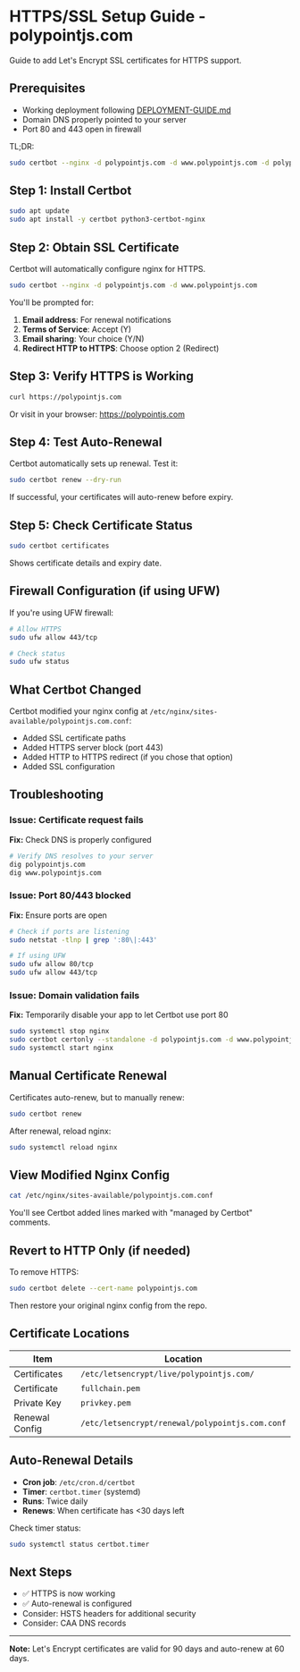 # HTTPS/SSL Setup Guide - polypointjs.com

Guide to add Let's Encrypt SSL certificates for HTTPS support.

## Prerequisites

- Working deployment following [DEPLOYMENT-GUIDE.md](./DEPLOYMENT-GUIDE.md)
- Domain DNS properly pointed to your server
- Port 80 and 443 open in firewall

TL;DR:

```bash
sudo certbot --nginx -d polypointjs.com -d www.polypointjs.com -d polypoint.xyz -d www.polypoint.xyz -d poly.ink -d www.poly.ink --expand
```

## Step 1: Install Certbot

```bash
sudo apt update
sudo apt install -y certbot python3-certbot-nginx
```

## Step 2: Obtain SSL Certificate

Certbot will automatically configure nginx for HTTPS.

```bash
sudo certbot --nginx -d polypointjs.com -d www.polypointjs.com
```

You'll be prompted for:
1. **Email address**: For renewal notifications
2. **Terms of Service**: Accept (Y)
3. **Email sharing**: Your choice (Y/N)
4. **Redirect HTTP to HTTPS**: Choose option 2 (Redirect)

## Step 3: Verify HTTPS is Working

```bash
curl https://polypointjs.com
```

Or visit in your browser: https://polypointjs.com

## Step 4: Test Auto-Renewal

Certbot automatically sets up renewal. Test it:

```bash
sudo certbot renew --dry-run
```

If successful, your certificates will auto-renew before expiry.

## Step 5: Check Certificate Status

```bash
sudo certbot certificates
```

Shows certificate details and expiry date.

## Firewall Configuration (if using UFW)

If you're using UFW firewall:

```bash
# Allow HTTPS
sudo ufw allow 443/tcp

# Check status
sudo ufw status
```

## What Certbot Changed

Certbot modified your nginx config at `/etc/nginx/sites-available/polypointjs.com.conf`:
- Added SSL certificate paths
- Added HTTPS server block (port 443)
- Added HTTP to HTTPS redirect (if you chose that option)
- Added SSL configuration

## Troubleshooting

### Issue: Certificate request fails

**Fix:** Check DNS is properly configured
```bash
# Verify DNS resolves to your server
dig polypointjs.com
dig www.polypointjs.com
```

### Issue: Port 80/443 blocked

**Fix:** Ensure ports are open
```bash
# Check if ports are listening
sudo netstat -tlnp | grep ':80\|:443'

# If using UFW
sudo ufw allow 80/tcp
sudo ufw allow 443/tcp
```

### Issue: Domain validation fails

**Fix:** Temporarily disable your app to let Certbot use port 80
```bash
sudo systemctl stop nginx
sudo certbot certonly --standalone -d polypointjs.com -d www.polypointjs.com
sudo systemctl start nginx
```

## Manual Certificate Renewal

Certificates auto-renew, but to manually renew:

```bash
sudo certbot renew
```

After renewal, reload nginx:

```bash
sudo systemctl reload nginx
```

## View Modified Nginx Config

```bash
cat /etc/nginx/sites-available/polypointjs.com.conf
```

You'll see Certbot added lines marked with "managed by Certbot" comments.

## Revert to HTTP Only (if needed)

To remove HTTPS:

```bash
sudo certbot delete --cert-name polypointjs.com
```

Then restore your original nginx config from the repo.

## Certificate Locations

| Item | Location |
|------|----------|
| Certificates | `/etc/letsencrypt/live/polypointjs.com/` |
| Certificate | `fullchain.pem` |
| Private Key | `privkey.pem` |
| Renewal Config | `/etc/letsencrypt/renewal/polypointjs.com.conf` |

## Auto-Renewal Details

- **Cron job**: `/etc/cron.d/certbot`
- **Timer**: `certbot.timer` (systemd)
- **Runs**: Twice daily
- **Renews**: When certificate has <30 days left

Check timer status:
```bash
sudo systemctl status certbot.timer
```

## Next Steps

- ✅ HTTPS is now working
- ✅ Auto-renewal is configured
- Consider: HSTS headers for additional security
- Consider: CAA DNS records

---

**Note:** Let's Encrypt certificates are valid for 90 days and auto-renew at 60 days.
